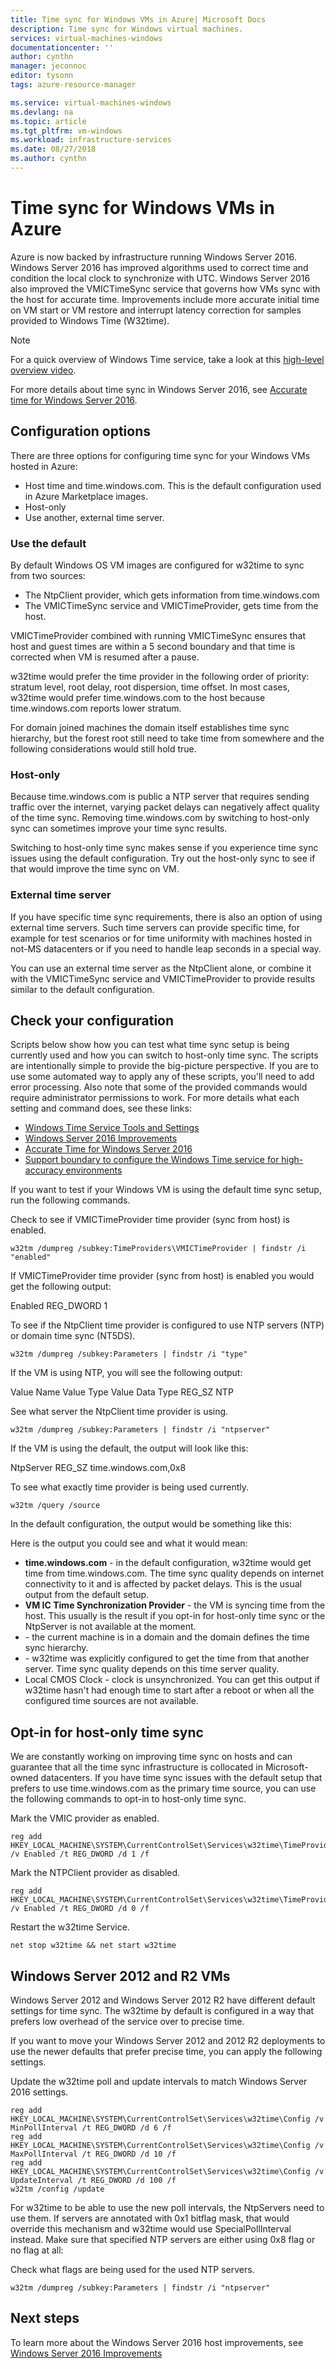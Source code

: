 ```yaml
---
title: Time sync for Windows VMs in Azure| Microsoft Docs
description: Time sync for Windows virtual machines.
services: virtual-machines-windows
documentationcenter: ''
author: cynthn
manager: jeconnoc
editor: tysonn
tags: azure-resource-manager

ms.service: virtual-machines-windows
ms.devlang: na
ms.topic: article
ms.tgt_pltfrm: vm-windows
ms.workload: infrastructure-services
ms.date: 08/27/2018
ms.author: cynthn
---
```


# Time sync for Windows VMs in Azure

Azure is now backed by infrastructure running Windows Server 2016. Windows Server 2016 has improved algorithms used to correct time and condition the local clock to synchronize with UTC.  Windows Server 2016 also improved the VMICTimeSync service that governs how VMs sync with the host for accurate time. Improvements include more accurate initial time on VM start or VM restore and interrupt latency correction for samples provided to Windows Time (W32time). 

>[!NOTE]
>For a quick overview of Windows Time service, take a look at this [high-level overview video](https://aka.ms/WS2016TimeVideo).
>
> For more details about time sync in Windows Server 2016, see [Accurate time for Windows Server 2016](https://docs.microsoft.com/en-us/windows-server/networking/windows-time-service/accurate-time). 

## Configuration options

There are three options for configuring time sync for your Windows VMs hosted in Azure:

- Host time and time.windows.com. This is the default configuration used in Azure Marketplace images.
- Host-only 
- Use another, external time server.


### Use the default

By default Windows OS VM images are configured for w32time to sync from two sources: 

- The NtpClient provider, which gets information from time.windows.com 
- The VMICTimeSync service and VMICTimeProvider, gets time from the host. 

VMICTimeProvider combined with running VMICTimeSync ensures that host and guest times are within a 5 second boundary and that time is corrected when VM is resumed after a pause. 

w32time would prefer the time provider in the following order of priority: stratum level, root delay, root dispersion, time offset. In most cases, w32time would prefer time.windows.com to the host because time.windows.com reports lower stratum. 

For domain joined machines the domain itself establishes time sync hierarchy, but the forest root still need to take time from somewhere and the following considerations would still hold true.


### Host-only 

Because time.windows.com is public a NTP server that requires sending traffic over the internet, varying packet delays can negatively affect quality of the time sync. Removing time.windows.com by switching to host-only sync can sometimes improve your time sync results.

Switching to host-only time sync makes sense if you experience time sync issues using the default configuration. Try out the host-only sync to see if that would improve the time sync on VM. 

### External time server

If you have specific time sync requirements, there is also an option of using external time servers. Such time servers can provide specific time, for example for test scenarios or for time uniformity with machines hosted in not-MS datacenters or if you need to handle leap seconds in a special way.

You can use an external time server as the NtpClient alone, or combine it with the VMICTimeSync service and VMICTimeProvider to provide results similar to the default configuration. 

## Check your configuration

Scripts below show how you can test what time sync setup is being currently used and how you can switch to host-only time sync. The scripts are intentionally simple to provide the big-picture perspective. If you are to use some automated way to apply any of these scripts, you'll need to add error processing. Also note that some of the provided commands would require administrator permissions to work. For more details what each setting and command does, see these links:

- [Windows Time Service Tools and Settings](https://docs.microsoft.com/en-us/windows-server/networking/windows-time-service/Windows-Time-Service-Tools-and-Settings)
- [Windows Server 2016 Improvements
](https://docs.microsoft.com/en-us/windows-server/networking/windows-time-service/windows-server-2016-improvements)
- [Accurate Time for Windows Server 2016](https://docs.microsoft.com/en-us/windows-server/networking/windows-time-service/accurate-time)
- [Support boundary to configure the Windows Time service for high-accuracy environments](https://docs.microsoft.com/en-us/windows-server/networking/windows-time-service/support-boundary)



If you want to test if your Windows VM is using the default time sync setup, run the following commands.

Check to see if VMICTimeProvider time provider (sync from host) is enabled. 

```
w32tm /dumpreg /subkey:TimeProviders\VMICTimeProvider | findstr /i "enabled"
```
If VMICTimeProvider time provider (sync from host) is enabled you would get the following output:

Enabled           REG_DWORD           1


To see if the NtpClient time provider is configured to use NTP servers (NTP) or domain time sync (NT5DS).

```
w32tm /dumpreg /subkey:Parameters | findstr /i "type"
```

If the VM is using NTP, you will see the following output:

Value Name                 Value Type          Value Data
Type                       REG_SZ              NTP


See what server the NtpClient time provider is using.

```
w32tm /dumpreg /subkey:Parameters | findstr /i "ntpserver"
```

If the VM is using the default, the output will look like this:

NtpServer                  REG_SZ              time.windows.com,0x8



To see what exactly time provider is being used currently.

```
w32tm /query /source
```

In the default configuration, the output would be something like this:

Here is the output you could see and what it would mean:
	
- **time.windows.com** - in the default configuration, w32time would get time from time.windows.com. The time sync quality depends on internet connectivity to it and is affected by packet delays. This is the usual output from the default setup.
- **VM IC Time Synchronization Provider**  - the VM is syncing time from the host. This usually is the result if you opt-in for host-only time sync or the NtpServer is not available at the moment. 
- *<your domain server>* - the current machine is in a domain and the domain defines the time sync hierarchy.
- *<some other server>* - w32time was explicitly configured to get the time from that another server. Time sync quality depends on this time server quality.
- Local CMOS Clock - clock is unsynchronized. You can get this output if w32time hasn't had enough time to start after a reboot or when all the configured time sources are not available.


## Opt-in for host-only time sync

We are constantly working on improving time sync on hosts and can guarantee that all the time sync infrastructure is collocated in Microsoft-owned datacenters. If you have time sync issues with the default setup that prefers to use time.windows.com as the primary time source, you can use the following commands to opt-in to host-only time sync.

Mark the VMIC provider as enabled. 

```
reg add HKEY_LOCAL_MACHINE\SYSTEM\CurrentControlSet\Services\w32time\TimeProviders\VMICTimeProvider /v Enabled /t REG_DWORD /d 1 /f
```

Mark the NTPClient provider as disabled.

```
reg add HKEY_LOCAL_MACHINE\SYSTEM\CurrentControlSet\Services\w32time\TimeProviders\NtpClient /v Enabled /t REG_DWORD /d 0 /f
```

Restart the w32time Service.

```
net stop w32time && net start w32time
```

## Windows Server 2012 and R2 VMs 

Windows Server 2012 and Windows Server 2012 R2 have different default settings for time sync. The w32time by default is configured in a way that prefers low overhead of the service over to precise time. 

If you want to move your Windows Server 2012 and 2012 R2 deployments to use the newer defaults that prefer precise time, you can apply the following settings.

Update the w32time poll and update intervals to match Windows Server 2016 settings.

```
reg add HKEY_LOCAL_MACHINE\SYSTEM\CurrentControlSet\Services\w32time\Config /v MinPollInterval /t REG_DWORD /d 6 /f
reg add HKEY_LOCAL_MACHINE\SYSTEM\CurrentControlSet\Services\w32time\Config /v MaxPollInterval /t REG_DWORD /d 10 /f
reg add HKEY_LOCAL_MACHINE\SYSTEM\CurrentControlSet\Services\w32time\Config /v UpdateInterval /t REG_DWORD /d 100 /f
w32tm /config /update
```

For w32time to be able to use the new poll intervals, the  NtpServers need to use them. If servers are annotated with 0x1 bitflag mask, that would override this mechanism and w32time would use SpecialPollInterval instead. Make sure that specified NTP servers are either using 0x8 flag or no flag at all:

Check what flags are being used for the used NTP servers.

```
w32tm /dumpreg /subkey:Parameters | findstr /i "ntpserver"
```

## Next steps

To learn more about the Windows Server 2016 host improvements, see [Windows Server 2016 Improvements
](https://docs.microsoft.com/en-us/windows-server/networking/windows-time-service/windows-server-2016-improvements)


